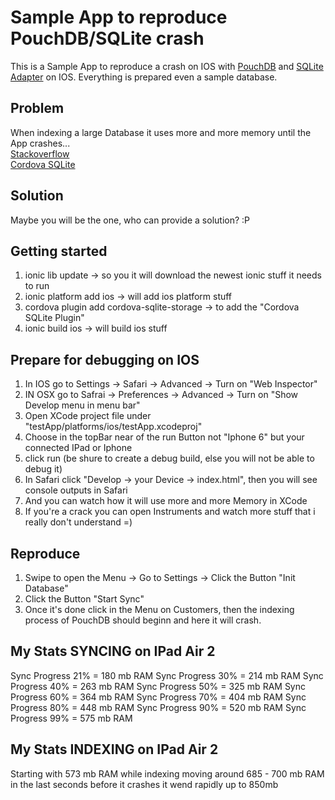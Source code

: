 # Sample App to reproduce PouchDB/SQLite crash
This is a Sample App to reproduce a crash on IOS with [PouchDB](http://pouchdb.com/) and [SQLite Adapter](https://github.com/litehelpers/Cordova-sqlite-storage) on IOS. Everything is prepared even a sample database.

## Problem
When indexing a large Database it uses more and more memory until the App crashes...<br>
[Stackoverflow](http://stackoverflow.com/questions/31053946/pouchdb-sqlite-indexing-crashes-needs-to-much-memory-on-ios)<br>
[Cordova SQLite](https://github.com/litehelpers/Cordova-sqlite-storage)

## Solution
Maybe you will be the one, who can provide a solution? :P

## Getting started
1. ionic lib update -> so you it will download the newest ionic stuff it needs to run
2. ionic platform add ios -> will add ios platform stuff
3. cordova plugin add cordova-sqlite-storage -> to add the "Cordova SQLite Plugin"
4. ionic build ios -> will build ios stuff

## Prepare for debugging on IOS
1. In IOS go to Settings -> Safari -> Advanced -> Turn on "Web Inspector"
2. IN OSX go to Safrai -> Preferences -> Advanced -> Turn on "Show Develop menu in menu bar"
3. Open XCode project file under "testApp/platforms/ios/testApp.xcodeproj" 
4. Choose in the topBar near of the run Button not "Iphone 6" but your connected IPad or Iphone
5. click run (be shure to create a debug build, else you will not be able to debug it)
6. In Safari click "Develop -> your Device -> index.html", then you will see console outputs in Safari
7. And you can watch how it will use more and more Memory in XCode
8. If you're a crack you can open Instruments and watch more stuff that i really don't understand =)

## Reproduce
1. Swipe to open the Menu -> Go to Settings -> Click the Button "Init Database"
2. Click the Button "Start Sync"
3. Once it's done click in the Menu on Customers, then the indexing process of PouchDB should beginn and here it will crash.

## My Stats SYNCING on IPad Air 2
Sync Progress 21% = 180 mb RAM
Sync Progress 30% = 214 mb RAM
Sync Progress 40% = 263 mb RAM
Sync Progress 50% = 325 mb RAM
Sync Progress 60% = 364 mb RAM
Sync Progress 70% = 404 mb RAM
Sync Progress 80% = 448 mb RAM
Sync Progress 90% = 520 mb RAM
Sync Progress 99% = 575 mb RAM

## My Stats INDEXING on IPad Air 2
Starting with 573 mb RAM
while indexing moving around 685 - 700 mb RAM
in the last seconds before it crashes it wend rapidly up to 850mb
